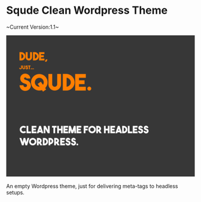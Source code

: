 # Squde Clean Wordpress Theme

~Current Version:1.1~

![Image](https://github.com/Josje92/squde-clean-wordpress-theme/raw/master/screenshot.png)

An empty Wordpress theme, just for delivering meta-tags to headless setups.